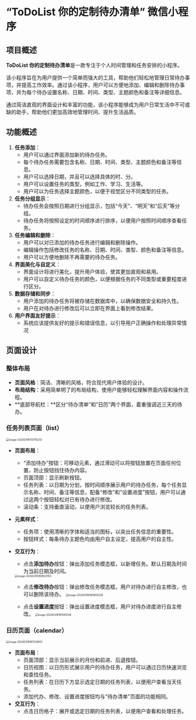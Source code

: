 # “ToDoList 你的定制待办清单” 微信小程序

## 项目概述

**ToDoList 你的定制待办清单**是一款专注于个人时间管理和任务安排的小程序。

该小程序旨在为用户提供一个简单而强大的工具，帮助他们轻松地管理日常待办事项，并提高工作效率。通过该小程序，用户可以方便地添加、编辑和删除待办事项，并为每个待办设置名称、日期、时间、类型、主题颜色和备注等详细信息。

通过简洁直观的界面设计和丰富的功能，该小程序能够成为用户日常生活中不可或缺的助手，帮助他们更加高效地管理时间、提升生活品质。

## 功能概述
1. **任务添加**：
   - 用户可以通过界面添加新的待办任务。
   - 每个待办任务需要包含名称、日期、时间、类型、主题颜色和备注等信息。
   - 用户可以选择日期，并且可以选择具体的时、分。
   - 用户可以设置任务的类型，例如工作、学习、生活等。
   - 用户可以为任务选择主题颜色，以便于视觉区分不同类型的任务。
2. **任务分组显示**：
   - 待办任务会按照日期进行分组显示，包括“今天”、“明天”和“后天”等分组。
   - 待办任务将按照设定的时间顺序进行排序，以便用户按照时间顺序查看任务。
3. **任务编辑和删除**：
   - 用户可以对已添加的待办任务进行编辑和删除操作。
   - 编辑操作包括修改任务的名称、日期、时间、类型、颜色和备注等信息。
   - 用户可以方便地删除不再需要的待办任务。
4. **界面美化与自定义**：
   - 界面设计将进行美化，提升用户体验，使其更加直观和易用。
   - 用户可以自定义待办任务的颜色，以便根据任务的不同类型或重要程度进行区分。
5. **数据存储和同步**：
   - 用户添加的待办任务将被存储在数据库中，以确保数据安全和持久性。
   - 用户在对待办进行修改后可以立即在界面上看到修改结果。
6. **用户界面友好提示**：
   - 系统应该提供友好的提示和错误信息，以引导用户正确操作和处理异常情况

## 页面设计

### 整体布局

- **页面风格**：简洁、清晰的风格，符合现代用户体验的设计。
- **布局结构**：采用简单明了的布局结构，使用户能够轻松理解界面内容和操作流程。
- **底部导航栏：**区分“待办清单”和“日历”两个界面，着重强调近三天的待办。

### 任务列表页面（list）

<img src="C:\Users\32172\AppData\Roaming\Typora\typora-user-images\image-20240316113755213.png" alt="image-20240316113755213" style="zoom: 50%;" />

- **页面布局**：

  - “添加待办”按钮：可移动元素，通过滑动可以将按钮放置在页面任何位置，防止按钮挡住待办内容。
  - 页面顶部：显示刷新按钮。
  - 任务列表：以日期为分划，按时间顺序展示用户的待办任务，每个任务显示名称、时间、备注等信息，配备“修改”和“设置进度”按钮，用户可以通过这两个按钮轻松对已有待办进行修改。
  - 滚动条：支持垂直滚动，以便用户浏览较长的任务列表。

- **元素样式**：

  - 任务项：使用清晰的字体和适当的图标，以突出任务信息的重要性。
  - 按钮样式：每条待办主题色均由用户自主设定，提高用户的自主性。

- **交互行为**：

  - 点击**添加待办**按钮：弹出添加任务模态框，以新增任务。默认日期及时间为当前日期及时间。
   <img src="C:\Users\32172\AppData\Roaming\Typora\typora-user-images\image-20240316160823153.png" alt="image-20240316160823153" style="zoom: 50%;" />

  - 点击**修改待办**按钮：弹出修改任务模态框，用户对待办进行自主修改，也可以删除该待办。
    <img src="C:\Users\32172\AppData\Roaming\Typora\typora-user-images\image-20240316160943228.png" alt="image-20240316160943228" style="zoom:50%;" />

  - 点击**设置进度**按钮：弹出设置进度模态框，用户对待办进度进行自主修改。
    <img src="C:\Users\32172\AppData\Roaming\Typora\typora-user-images\image-20240316161050316.png" alt="image-20240316161050316" style="zoom:50%;" />

### 日历页面（calendar）

<img src="C:\Users\32172\AppData\Roaming\Typora\typora-user-images\image-20240316161234931.png" alt="image-20240316161234931" style="zoom:50%;" />

- **页面布局**：
  - 页面顶部：显示当前展示的月份和前进、后退按钮。
  - 日历视图：以日历形式展示用户的待办任务，用户可以通过日历快速浏览和查找任务。
  - 任务列表：在日历下方显示选定日期的任务列表，以便用户查看当天任务。
  - 添加代办、修改、设置进度按钮均与“待办清单”页面的功能相同。
- **交互行为**：
  - 点击日历格子：展开或选定日期的任务列表，以便用户查看和处理任务。

